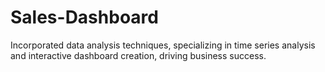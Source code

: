 # Sales-Dashboard
Incorporated data analysis techniques, specializing in time series analysis and interactive dashboard creation, driving business success.
